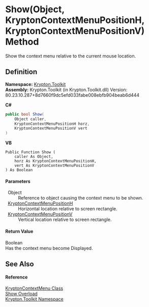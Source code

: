 # Show(Object, KryptonContextMenuPositionH, KryptonContextMenuPositionV) Method


Show the context menu relative to the current mouse location.



## Definition
**Namespace:** <a href="79d2eac2-21f4-54ff-7552-b20c33c30600.md">Krypton.Toolkit</a>  
**Assembly:** Krypton.Toolkit (in Krypton.Toolkit.dll) Version: 80.23.10.287+8d7660f9dc5efd033fabe008ebfb904beab6d444

**C#**
``` C#
public bool Show(
	Object caller,
	KryptonContextMenuPositionH horz,
	KryptonContextMenuPositionV vert
)
```
**VB**
``` VB
Public Function Show ( 
	caller As Object,
	horz As KryptonContextMenuPositionH,
	vert As KryptonContextMenuPositionV
) As Boolean
```



#### Parameters
<dl><dt>  Object</dt><dd>Reference to object causing the context menu to be shown.</dd><dt>  <a href="e14d503c-1799-70b9-5aed-d1fffac53725.md">KryptonContextMenuPositionH</a></dt><dd>Horizontal location relative to screen rectangle.</dd><dt>  <a href="b8857d05-ca25-008f-ce37-32bcc9005462.md">KryptonContextMenuPositionV</a></dt><dd>Vertical location relative to screen rectangle.</dd></dl>

#### Return Value
Boolean  
Has the context menu become Displayed.

## See Also


#### Reference
<a href="be1800e7-d2d1-ad14-d15d-ac42eaa8392b.md">KryptonContextMenu Class</a>  
<a href="39b3eeee-7636-bba7-b4bf-34e4c470f5e9.md">Show Overload</a>  
<a href="79d2eac2-21f4-54ff-7552-b20c33c30600.md">Krypton.Toolkit Namespace</a>  
